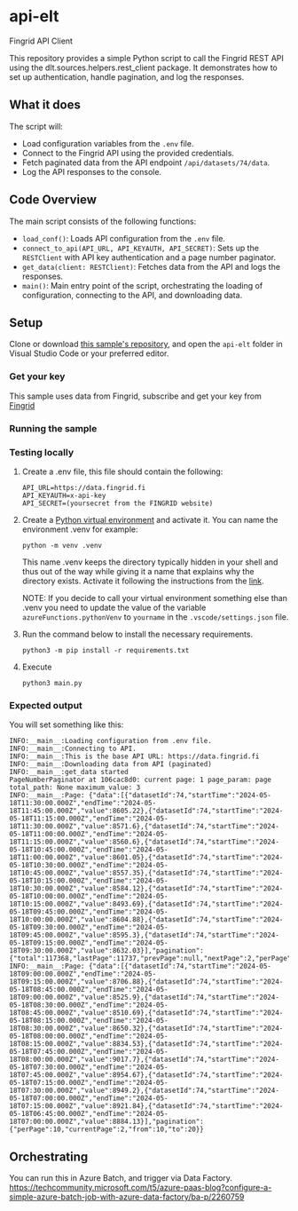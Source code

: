 # api-elt

Fingrid API Client

This repository provides a simple Python script to call the Fingrid REST API using the dlt.sources.helpers.rest_client package. It demonstrates how to set up authentication, handle pagination, and log the responses.

## What it does

The script will:

- Load configuration variables from the `.env` file.
- Connect to the Fingrid API using the provided credentials.
- Fetch paginated data from the API endpoint `/api/datasets/74/data`.
- Log the API responses to the console.

## Code Overview

The main script consists of the following functions:

- `load_conf()`: Loads API configuration from the `.env` file.
- `connect_to_api(API_URL, API_KEYAUTH, API_SECRET)`: Sets up the `RESTClient` with API key authentication and a page number paginator.
- `get_data(client: RESTClient)`: Fetches data from the API and logs the responses.
- `main()`: Main entry point of the script, orchestrating the loading of configuration, connecting to the API, and downloading data.

## Setup

Clone or download [this sample's repository](https://github.com/MiguelElGallo/api-elt), and open the `api-elt` folder in Visual Studio Code or your preferred editor.

### Get your key

This sample uses data from Fingrid, subscribe and get your key from [Fingrid](https://data.fingrid.fi/en/instructions)

### Running the sample

### Testing locally

1. Create a .env file, this file should contain the following:

    ```env
    API_URL=https://data.fingrid.fi
    API_KEYAUTH=x-api-key
    API_SECRET=(yoursecret from the FINGRID website)
    ```

2. Create a [Python virtual environment](https://docs.python.org/3/tutorial/venv.html#creating-virtual-environments) and activate it.
    You can name the environment .venv for example:

    ```log
    python -m venv .venv
    ```

    This name .venv keeps the directory typically hidden in your shell and thus out of the way while giving it a name that explains why the directory exists.
    Activate it following the instructions from the [link](https://docs.python.org/3/tutorial/venv.html#creating-virtual-environments).

    NOTE: If you decide to call your virtual environment something else than .venv you need to update the value of the variable `azureFunctions.pythonVenv` to `yourname` in the `.vscode/settings.json` file.

3. Run the command below to install the necessary requirements.

    ```shell
    python3 -m pip install -r requirements.txt
    ```

4. Execute

    ```shell
    python3 main.py
    ```

### Expected output

You will set something like this:

```log
INFO:__main__:Loading configuration from .env file.
INFO:__main__:Connecting to API.
INFO:__main__:This is the base API URL: https://data.fingrid.fi
INFO:__main__:Downloading data from API (paginated)
INFO:__main__:get_data started
PageNumberPaginator at 106cac8d0: current page: 1 page_param: page total_path: None maximum_value: 3
INFO:__main__:Page: {"data":[{"datasetId":74,"startTime":"2024-05-18T11:30:00.000Z","endTime":"2024-05-18T11:45:00.000Z","value":8605.22},{"datasetId":74,"startTime":"2024-05-18T11:15:00.000Z","endTime":"2024-05-18T11:30:00.000Z","value":8571.6},{"datasetId":74,"startTime":"2024-05-18T11:00:00.000Z","endTime":"2024-05-18T11:15:00.000Z","value":8560.6},{"datasetId":74,"startTime":"2024-05-18T10:45:00.000Z","endTime":"2024-05-18T11:00:00.000Z","value":8601.05},{"datasetId":74,"startTime":"2024-05-18T10:30:00.000Z","endTime":"2024-05-18T10:45:00.000Z","value":8557.35},{"datasetId":74,"startTime":"2024-05-18T10:15:00.000Z","endTime":"2024-05-18T10:30:00.000Z","value":8584.12},{"datasetId":74,"startTime":"2024-05-18T10:00:00.000Z","endTime":"2024-05-18T10:15:00.000Z","value":8493.69},{"datasetId":74,"startTime":"2024-05-18T09:45:00.000Z","endTime":"2024-05-18T10:00:00.000Z","value":8604.88},{"datasetId":74,"startTime":"2024-05-18T09:30:00.000Z","endTime":"2024-05-18T09:45:00.000Z","value":8595.3},{"datasetId":74,"startTime":"2024-05-18T09:15:00.000Z","endTime":"2024-05-18T09:30:00.000Z","value":8632.03}],"pagination":{"total":117368,"lastPage":11737,"prevPage":null,"nextPage":2,"perPage":10,"currentPage":1,"from":0,"to":10}}
INFO:__main__:Page: {"data":[{"datasetId":74,"startTime":"2024-05-18T09:00:00.000Z","endTime":"2024-05-18T09:15:00.000Z","value":8706.88},{"datasetId":74,"startTime":"2024-05-18T08:45:00.000Z","endTime":"2024-05-18T09:00:00.000Z","value":8525.9},{"datasetId":74,"startTime":"2024-05-18T08:30:00.000Z","endTime":"2024-05-18T08:45:00.000Z","value":8510.69},{"datasetId":74,"startTime":"2024-05-18T08:15:00.000Z","endTime":"2024-05-18T08:30:00.000Z","value":8650.32},{"datasetId":74,"startTime":"2024-05-18T08:00:00.000Z","endTime":"2024-05-18T08:15:00.000Z","value":8834.53},{"datasetId":74,"startTime":"2024-05-18T07:45:00.000Z","endTime":"2024-05-18T08:00:00.000Z","value":9017.7},{"datasetId":74,"startTime":"2024-05-18T07:30:00.000Z","endTime":"2024-05-18T07:45:00.000Z","value":8954.67},{"datasetId":74,"startTime":"2024-05-18T07:15:00.000Z","endTime":"2024-05-18T07:30:00.000Z","value":8949.2},{"datasetId":74,"startTime":"2024-05-18T07:00:00.000Z","endTime":"2024-05-18T07:15:00.000Z","value":8921.84},{"datasetId":74,"startTime":"2024-05-18T06:45:00.000Z","endTime":"2024-05-18T07:00:00.000Z","value":8884.13}],"pagination":{"perPage":10,"currentPage":2,"from":10,"to":20}}
```

## Orchestrating

You can run this in Azure Batch, and trigger via Data Factory.
<https://techcommunity.microsoft.com/t5/azure-paas-blog?configure-a-simple-azure-batch-job-with-azure-data-factory/ba-p/2260759>

